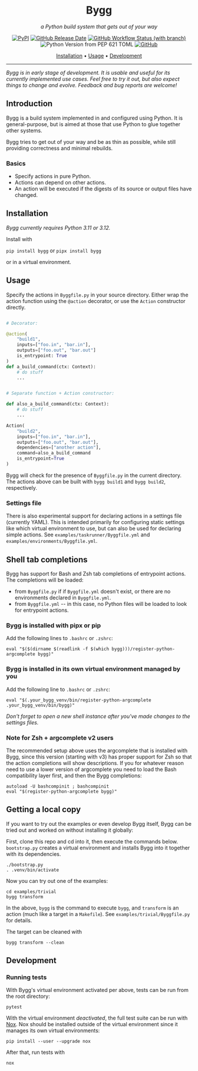 <div align="center">

# Bygg

_a Python build system that gets out of your way_

[![PyPI](https://img.shields.io/pypi/v/bygg?flat)](https://pypi.org/project/bygg/)
[![GitHub Release Date](https://img.shields.io/github/release-date/rikardg/bygg)](https://github.com/rikardg/bygg/releases)
[![GitHub Workflow Status (with branch)](https://img.shields.io/github/actions/workflow/status/rikardg/bygg/code_quality.yml?branch=master&flat)](https://github.com/rikardg/bygg/actions?query=branch%3Amaster+)
![Python Version from PEP 621 TOML](https://img.shields.io/python/required-version-toml?tomlFilePath=https%3A%2F%2Fraw.githubusercontent.com%2Frikardg%2Fbygg%2Fmaster%2Fpyproject.toml)
[![GitHub](https://img.shields.io/github/license/rikardg/bygg)](LICENSE)

[Installation](#installation) • [Usage](#usage) • [Development](#development)

</div>

---

_Bygg is in early stage of development. It is usable and useful for its
currently implemented use cases. Feel free to try it out, but also expect
things to change and evolve. Feedback and bug reports are welcome!_

## Introduction

Bygg is a build system implemented in and configured using Python. It is
general-purpose, but is aimed at those that use Python to glue together other
systems.

Bygg tries to get out of your way and be as thin as possible, while still
providing correctness and minimal rebuilds.

### Basics

- Specify actions in pure Python.
- Actions can depend on other actions.
- An action will be executed if the digests of its source or output files have
  changed.

## Installation

_Bygg currently requires Python 3.11 or 3.12._

Install with

`pip install bygg`
or
`pipx install bygg`

or in a virtual environment.

## Usage

Specify the actions in `Byggfile.py` in your source directory. Either wrap the
action function using the `@action` decorator, or use the `Action` constructor
directly.

```python

# Decorator:

@action(
    "build1",
    inputs=["foo.in", "bar.in"],
    outputs=["foo.out", "bar.out"]
    is_entrypoint: True
)
def a_build_command(ctx: Context):
    # do stuff
    ...


# Separate function + Action constructor:

def also_a_build_command(ctx: Context):
    # do stuff
    ...

Action(
    "build2",
    inputs=["foo.in", "bar.in"],
    outputs=["foo.out", "bar.out"],
    dependencies=["another action"],
    command=also_a_build_command
    is_entrypoint=True
)
```

Bygg will check for the presence of `Byggfile.py` in the current directory. The
actions above can be built with `bygg build1` and `bygg build2`, respectively.

### Settings file

There is also experimental support for declaring actions in a settings file
(currently YAML). This is intended primarily for configuring static settings
like which virtual environment to use, but can also be used for declaring
simple actions. See `examples/taskrunner/Byggfile.yml` and
`examples/environments/Byggfile.yml`.

## Shell tab completions

Bygg has support for Bash and Zsh tab completions of entrypoint actions. The completions will be loaded:

- from `Byggfile.py` if if `Byggfile.yml` doesn't exist, or there are no environments declared in `Byggfile.yml`.
- from `Byggfile.yml` -- in this case, no Python files will be loaded to look
  for entrypoint actions.

### Bygg is installed with pipx or pip

Add the following lines to `.bashrc` or `.zshrc`:

```shell
eval "$($(dirname $(readlink -f $(which bygg)))/register-python-argcomplete bygg)"
```

### Bygg is installed in its own virtual environment managed by you

Add the following line to `.bashrc` or `.zshrc`:

```shell
eval "$(.your_bygg_venv/bin/register-python-argcomplete .your_bygg_venv/bin/bygg)"
```

_Don't forget to open a new shell instance after you've made changes to the
settings files._

### Note for Zsh + argcomplete v2 users

The recommended setup above uses the argcomplete that is installed with Bygg,
since this version (starting with v3) has proper support for Zsh so that the
action completions will show descriptions. If you for whatever reason need to
use a lower version of argcomplete you need to load the Bash compatibility
layer first, and then the Bygg completions:

```shell
autoload -U bashcompinit ; bashcompinit
eval "$(register-python-argcomplete bygg)"
```

## Getting a local copy

If you want to try out the examples or even develop Bygg itself, Bygg can be
tried out and worked on without installing it globally:

First, clone this repo and cd into it, then execute the commands below.
`bootstrap.py` creates a virtual environment and installs Bygg into it together
with its dependencies.

```shell
./bootstrap.py
. .venv/bin/activate
```

Now you can try out one of the examples:

```shell
cd examples/trivial
bygg transform
```

In the above, `bygg` is the command to execute `bygg`, and `transform` is an
action (much like a target in a `Makefile`). See `examples/trivial/Byggfile.py`
for details.

The target can be cleaned with

```shell
bygg transform --clean
```

## Development

### Running tests

With Bygg's virtual environment activated per above, tests can be run from the root directory:

```shell
pytest
```

With the virtual environment _deactivated_, the full test suite can be run with
[Nox](https://nox.thea.codes/en/stable/). Nox should be installed outside of
the virtual environment since it manages its own virtual environments:

```shell
pip install --user --upgrade nox
```

After that, run tests with

```shell
nox
```
